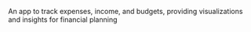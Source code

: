 An app to track expenses, income, and budgets, providing visualizations and insights for financial planning
